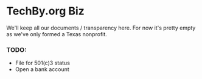 # TechBy.org Biz
We'll keep all our documents / transparency here. For now it's pretty empty as we've only formed a Texas nonprofit.

### TODO:
- File for 501(c)3 status
- Open a bank account